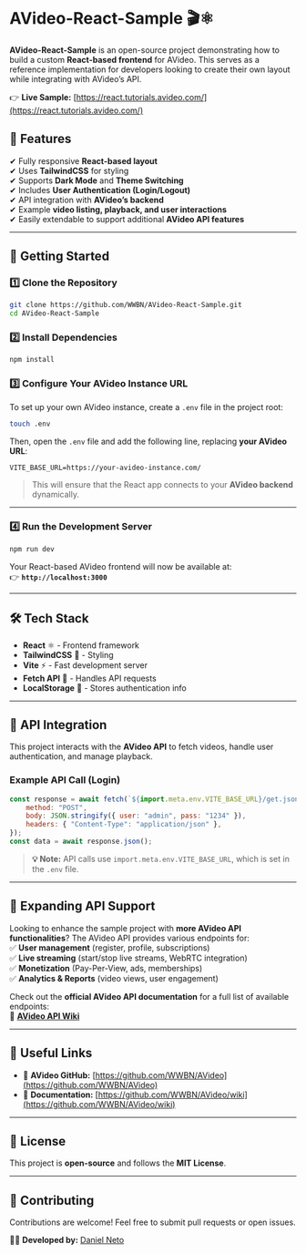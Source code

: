 # AVideo-React-Sample 🎬⚛️  

**AVideo-React-Sample** is an open-source project demonstrating how to build a custom **React-based frontend** for AVideo. This serves as a reference implementation for developers looking to create their own layout while integrating with AVideo’s API.

👉 **Live Sample:** [https://react.tutorials.avideo.com/](https://react.tutorials.avideo.com/)

## 🌟 Features
✔ Fully responsive **React-based layout**  
✔ Uses **TailwindCSS** for styling  
✔ Supports **Dark Mode** and **Theme Switching**  
✔ Includes **User Authentication (Login/Logout)**  
✔ API integration with **AVideo’s backend**  
✔ Example **video listing, playback, and user interactions**  
✔ Easily extendable to support additional **AVideo API features**  

---

## 📌 Getting Started

### 1️⃣ **Clone the Repository**
```sh
git clone https://github.com/WWBN/AVideo-React-Sample.git
cd AVideo-React-Sample
```

### 2️⃣ **Install Dependencies**
```sh
npm install
```

### 3️⃣ **Configure Your AVideo Instance URL**
To set up your own AVideo instance, create a `.env` file in the project root:

```sh
touch .env
```

Then, open the `.env` file and add the following line, replacing **your AVideo URL**:

```
VITE_BASE_URL=https://your-avideo-instance.com/
```

> This will ensure that the React app connects to your **AVideo backend** dynamically.

---

### 4️⃣ **Run the Development Server**
```sh
npm run dev
```
Your React-based AVideo frontend will now be available at:  
👉 **`http://localhost:3000`**

---

## 🛠 Tech Stack
- **React** ⚛️ - Frontend framework  
- **TailwindCSS** 🎨 - Styling  
- **Vite** ⚡ - Fast development server  
- **Fetch API** 📡 - Handles API requests  
- **LocalStorage** 💾 - Stores authentication info  

---

## 🔌 API Integration
This project interacts with the **AVideo API** to fetch videos, handle user authentication, and manage playback.

### Example API Call (Login)
```js
const response = await fetch(`${import.meta.env.VITE_BASE_URL}/get.json.php?APIName=signIn`, {
    method: "POST",
    body: JSON.stringify({ user: "admin", pass: "1234" }),
    headers: { "Content-Type": "application/json" },
});
const data = await response.json();
```

> **💡 Note:** API calls use `import.meta.env.VITE_BASE_URL`, which is set in the `.env` file.

---

## 📡 Expanding API Support  
Looking to enhance the sample project with **more AVideo API functionalities**? The AVideo API provides various endpoints for:  
✅ **User management** (register, profile, subscriptions)  
✅ **Live streaming** (start/stop live streams, WebRTC integration)  
✅ **Monetization** (Pay-Per-View, ads, memberships)  
✅ **Analytics & Reports** (video views, user engagement)  

Check out the **official AVideo API documentation** for a full list of available endpoints:  
📖 **[AVideo API Wiki](https://github.com/WWBN/AVideo/wiki/AVideo-Platform-API)**

---

## 🔗 Useful Links
- 📌 **AVideo GitHub:** [https://github.com/WWBN/AVideo](https://github.com/WWBN/AVideo)  
- 📖 **Documentation:** [https://github.com/WWBN/AVideo/wiki](https://github.com/WWBN/AVideo/wiki)  

---

## 📜 License
This project is **open-source** and follows the **MIT License**.

---

## 🤝 Contributing
Contributions are welcome! Feel free to submit pull requests or open issues.

👨‍💻 **Developed by:** [Daniel Neto](https://github.com/DanielnetoDotCom)  
```

